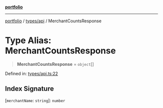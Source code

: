 [**portfolio**](../../../README.md)

***

[portfolio](../../../modules.md) / [types/api](../README.md) / MerchantCountsResponse

# Type Alias: MerchantCountsResponse

> **MerchantCountsResponse** = `object`[]

Defined in: [types/api.ts:22](https://github.com/tnorlund/Portfolio/blob/8fd0cba669905e6a3e76c1c54eda1f1fcfc392c1/portfolio/types/api.ts#L22)

## Index Signature

\[`merchantName`: `string`\]: `number`
